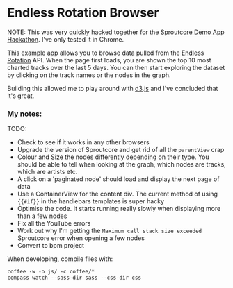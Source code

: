 # Endless Rotation Browser

NOTE: This was very quickly hacked together for the [Sproutcore Demo App Hackathon](http://demohackathon.strobeapp.com/). I've only tested it in Chrome.

This example app allows you to browse data pulled from the [Endless Rotation](http://endlessrotation.com/) API.  When the page first loads, you are shown the top 10 most charted tracks over the last 5 days.  You can then start exploring the dataset by clicking on the track names or the nodes in the graph.

Building this allowed me to play around with [d3.js](http://mbostock.github.com/d3/) and I've concluded that it's great.


### My notes:

TODO:

- Check to see if it works in any other browsers
- Upgrade the version of Sproutcore and get rid of all the `parentView` crap
- Colour and Size the nodes differently depending on their type.  You should be able to tell when looking at the graph, which nodes are tracks, which are artists etc.
- A click on a 'paginated node' should load and display the next page of data
- Use a ContainerView for the content div.  The current method of using `{{#if}}` in the handlebars templates is super hacky
- Optimise the code.  It starts running really slowly when displaying more than a few nodes
- Fix all the YouTube errors
- Work out why I'm getting the `Maximum call stack size exceeded` Sproutcore error when opening a few nodes
- Convert to bpm project

When developing, compile files with:

    coffee -w -o js/ -c coffee/*
    compass watch --sass-dir sass --css-dir css
